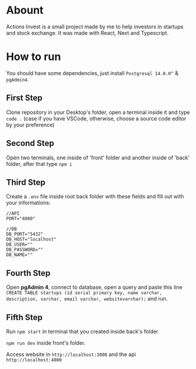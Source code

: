 <h1>Abount</h1>

Actions Invest is a small project made by me to help investors in startups and stock exchange. It was made with React, Next and Typescript.

<h1>How to run</h1>

You should have some dependencies, just install `Postgresql 14.0.0^` & `pgAdmin4`.

<h2>First Step</h2>

Clone repository in your Desktop's folder, open a terminal inside it and type `code .` (case if you have VSCode, otherwise, choose a source code editor by your preference)

<h2>Second Step</h2>

Open two terminals, one inside of 'front' folder and another inside of 'back' folder, after that type `npm i`

<h2>Third Step</h2>

Create a `.env` file inside root back folder with these fields and fill out with your informations:

```
//API
PORT="4000"

//DB
DB_PORT="5432"
DB_HOST="localhost"
DB_USER=""
DB_PASSWORD=""
DB_NAME=""
```

<h2>Fourth Step</h2>

Open **pgAdmin 4**, connect to database, open a query and paste this line `CREATE TABLE startups (id serial primary key, name varchar, description, varchar, email varchar, websitevarchar);` and run.

<h2>Fifth Step</h2>

Run `npm start` in terminal that you created inside back's folder

`npm run dev` inside front's folder. 

Access website in `http://localhost:3000` and the api `http://localhost:4000`


